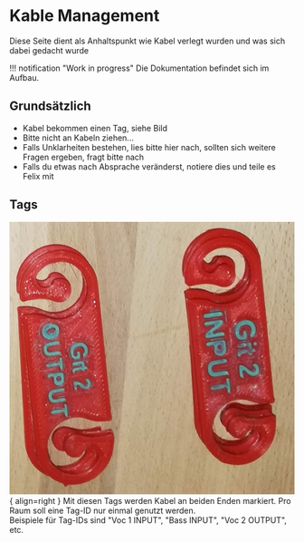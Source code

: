# Kable Management

Diese Seite dient als Anhaltspunkt wie Kabel verlegt wurden und was sich dabei gedacht wurde  

!!! notification "Work in progress"
    Die Dokumentation befindet sich im Aufbau.

## Grundsätzlich

- Kabel bekommen einen Tag, siehe Bild
- Bitte nicht an Kabeln ziehen...
- Falls Unklarheiten bestehen, lies bitte hier nach, sollten sich weitere Fragen ergeben, fragt bitte nach
- Falls du etwas nach Absprache veränderst, notiere dies und teile es Felix mit

## Tags

![Tag](images/whatsapp/Tag_small.jpg "Tag"){ align=right }
Mit diesen Tags werden Kabel an beiden Enden markiert. Pro Raum soll eine Tag-ID nur einmal genutzt werden.  
Beispiele für Tag-IDs sind "Voc 1 INPUT", "Bass INPUT", "Voc 2 OUTPUT", etc.
